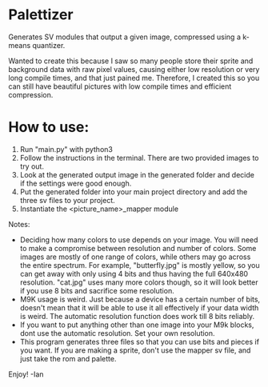 # Palettizer
Generates SV modules that output a given image, compressed using a k-means quantizer.

Wanted to create this because I saw so many people store their sprite and background data with raw pixel values, causing either low resolution or very long compile times, and that just pained me.
Therefore, I created this so you can still have beautiful pictures with low compile times and efficient compression.

# How to use:

1) Run "main.py" with python3
2) Follow the instructions in the terminal. There are two provided images to try out.
3) Look at the generated output image in the generated folder and decide if the settings were good enough.
4) Put the generated folder into your main project directory and add the three sv files to your project.
5) Instantiate the <picture_name>_mapper module

Notes:
- Deciding how many colors to use depends on your image. You will need to make a compromise between resolution and number of colors. Some images are mostly of one range of colors, while others may go across the entire spectrum. For example, "butterfly.jpg" is mostly yellow, so you can get away with only using 4 bits and thus having the full 640x480 resolution. "cat.jpg" uses many more colors though, so it will look better if you use 8 bits and sacrifice some resolution.
- M9K usage is weird. Just because a device has a certain number of bits, doesn't mean that it will be able to use it all effectively if your data width is weird. The automatic resolution function does work till 8 bits reliably.
- If you want to put anything other than one image into your M9k blocks, dont use the automatic resolution. Set your own resolution.
- This program generates three files so that you can use bits and pieces if you want. If you are making a sprite, don't use the mapper sv file, and just take the rom and palette.

Enjoy!
-Ian
